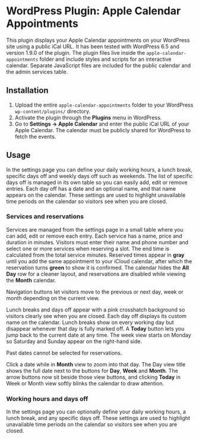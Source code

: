 # WordPress Plugin: Apple Calendar Appointments

This plugin displays your Apple Calendar appointments on your WordPress site using a public iCal URL. It has been tested with WordPress 6.5 and version 1.9.0 of the plugin. The plugin files live inside the `apple-calendar-appointments` folder and include styles and scripts for an interactive calendar.
Separate JavaScript files are included for the public calendar and the admin services table.

## Installation
1. Upload the entire `apple-calendar-appointments` folder to your WordPress `wp-content/plugins/` directory.
2. Activate the plugin through the **Plugins** menu in WordPress.
3. Go to **Settings → Apple Calendar** and enter the public iCal URL of your Apple Calendar.
   The calendar must be publicly shared for WordPress to fetch the events.

## Usage

In the settings page you can define your daily working hours, a lunch break, specific days off and weekly days off such as weekends. The list of specific days off is managed in its own table so you can easily add, edit or remove entries. Each day off has a date and an optional name, and that name appears on the calendar. These settings are used to highlight unavailable time periods on the calendar so visitors see when you are closed.

### Services and reservations
Services are managed from the settings page in a small table where you can add, edit or remove each entry. Each service has a name, price and duration in minutes. Visitors must enter their name and phone number and select one or more services when reserving a slot. The end time is calculated from the total service minutes. Reserved times appear in **gray** until you add the same appointment to your iCloud calendar, after which the reservation turns **green** to show it is confirmed.
The calendar hides the **All Day** row for a cleaner layout, and reservations are disabled while viewing the **Month** calendar.

Navigation buttons let visitors move to the previous or next day, week or month depending on the current view.

Lunch breaks and days off appear with a pink crosshatch background so visitors clearly see when you are closed. Each day off displays its custom name on the calendar. Lunch breaks show on every working day but disappear whenever that day is fully marked off. A **Today** button lets you jump back to the current date at any time. The week view starts on Monday so Saturday and Sunday appear on the right-hand side.

Past dates cannot be selected for reservations.

Click a date while in **Month** view to zoom into that day. The Day view title shows the full date next to the buttons for **Day**, **Week** and **Month**. The arrow buttons now sit beside those view buttons, and clicking **Today** in Week or Month view softly blinks the calendar to draw attention.

### Working hours and days off
In the settings page you can optionally define your daily working hours, a lunch break, and any specific days off. These settings are used to highlight unavailable time periods on the calendar so visitors see when you are closed.



